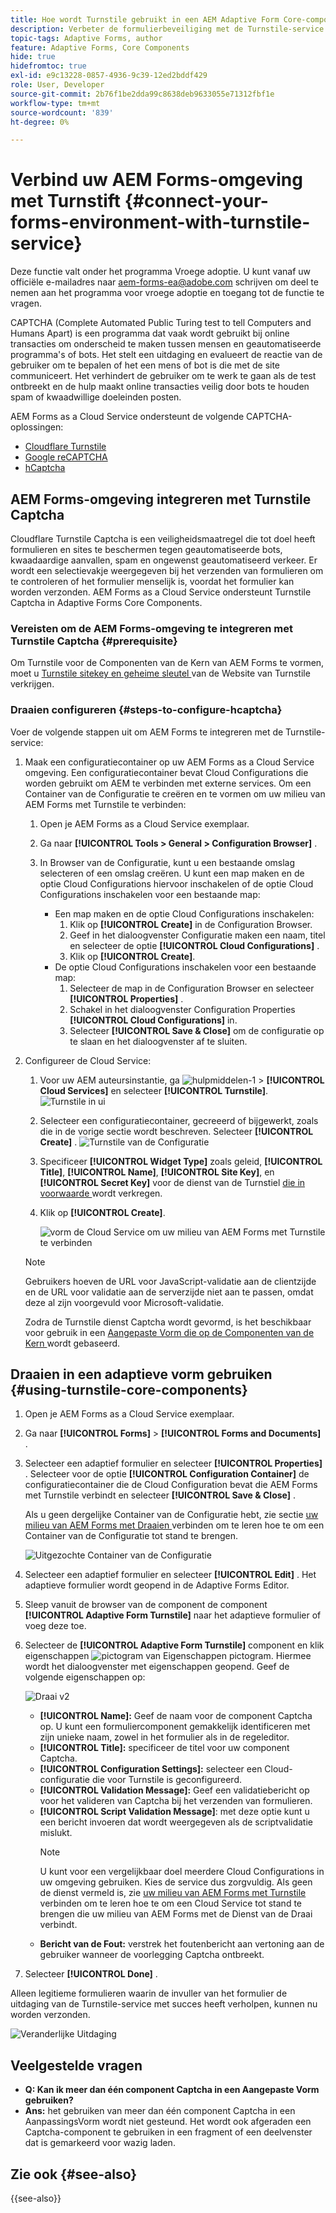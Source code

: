 ```yaml
---
title: Hoe wordt Turnstile gebruikt in een AEM Adaptive Form Core-component?
description: Verbeter de formulierbeveiliging met de Turnstile-service zonder moeite. Stap-voor-stap gids binnen!
topic-tags: Adaptive Forms, author
feature: Adaptive Forms, Core Components
hide: true
hidefromtoc: true
exl-id: e9c13228-0857-4936-9c39-12ed2bddf429
role: User, Developer
source-git-commit: 2b76f1be2dda99c8638deb9633055e71312fbf1e
workflow-type: tm+mt
source-wordcount: '839'
ht-degree: 0%

---
```


# Verbind uw AEM Forms-omgeving met Turnstift {#connect-your-forms-environment-with-turnstile-service}

<span class="preview"> Deze functie valt onder het programma Vroege adoptie. U kunt vanaf uw officiële e-mailadres naar aem-forms-ea@adobe.com schrijven om deel te nemen aan het programma voor vroege adoptie en toegang tot de functie te vragen. </span>

CAPTCHA (Complete Automated Public Turing test to tell Computers and Humans Apart) is een programma dat vaak wordt gebruikt bij online transacties om onderscheid te maken tussen mensen en geautomatiseerde programma&#39;s of bots. Het stelt een uitdaging en evalueert de reactie van de gebruiker om te bepalen of het een mens of bot is die met de site communiceert. Het verhindert de gebruiker om te werk te gaan als de test ontbreekt en de hulp maakt online transacties veilig door bots te houden spam of kwaadwillige doeleinden posten.

AEM Forms as a Cloud Service ondersteunt de volgende CAPTCHA-oplossingen:


* [Cloudflare Turnstile](#integrate-aem-forms-environment-with-turnstile-captcha)
* [Google reCAPTCHA](/help/forms/captcha-adaptive-forms-core-components.md)
* [ hCaptcha ](/help/forms/integrate-adaptive-forms-hcaptcha-core-components.md)



<!-- ![Turnstile](assets/Turnstile-challenge.png)-->

## AEM Forms-omgeving integreren met Turnstile Captcha

Cloudflare Turnstile Captcha is een veiligheidsmaatregel die tot doel heeft formulieren en sites te beschermen tegen geautomatiseerde bots, kwaadaardige aanvallen, spam en ongewenst geautomatiseerd verkeer. Er wordt een selectievakje weergegeven bij het verzenden van formulieren om te controleren of het formulier menselijk is, voordat het formulier kan worden verzonden. AEM Forms as a Cloud Service ondersteunt Turnstile Captcha in Adaptive Forms Core Components.

### Vereisten om de AEM Forms-omgeving te integreren met Turnstile Captcha {#prerequisite}

Om Turnstile voor de Componenten van de Kern van AEM Forms te vormen, moet u [ Turnstile sitekey en geheime sleutel ](https://developers.cloudflare.com/turnstile/get-started/) van de Website van Turnstile verkrijgen.

### Draaien configureren {#steps-to-configure-hcaptcha}

Voer de volgende stappen uit om AEM Forms te integreren met de Turnstile-service:

1. Maak een configuratiecontainer op uw AEM Forms as a Cloud Service omgeving. Een configuratiecontainer bevat Cloud Configurations die worden gebruikt om AEM te verbinden met externe services. Om een Container van de Configuratie te creëren en te vormen om uw milieu van AEM Forms met Turnstile te verbinden:
   1. Open je AEM Forms as a Cloud Service exemplaar.
   1. Ga naar **[!UICONTROL Tools > General > Configuration Browser]** .
   1. In Browser van de Configuratie, kunt u een bestaande omslag selecteren of een omslag creëren. U kunt een map maken en de optie Cloud Configurations hiervoor inschakelen of de optie Cloud Configurations inschakelen voor een bestaande map:

      * Een map maken en de optie Cloud Configurations inschakelen:
         1. Klik op **[!UICONTROL Create]** in de Configuration Browser.
         1. Geef in het dialoogvenster Configuratie maken een naam, titel en selecteer de optie **[!UICONTROL Cloud Configurations]** .
         1. Klik op **[!UICONTROL Create]**.
      * De optie Cloud Configurations inschakelen voor een bestaande map:
         1. Selecteer de map in de Configuration Browser en selecteer **[!UICONTROL Properties]** .
         1. Schakel in het dialoogvenster Configuration Properties **[!UICONTROL Cloud Configurations]** in.
         1. Selecteer **[!UICONTROL Save & Close]** om de configuratie op te slaan en het dialoogvenster af te sluiten.

1. Configureer de Cloud Service:
   1. Voor uw AEM auteursinstantie, ga ![ hulpmiddelen-1 ](assets/tools-1.png) > **[!UICONTROL Cloud Services]** en selecteer **[!UICONTROL Turnstile]**.
      ![ Turnstile in ui ](assets/turnstile-in-ui.png)
   1. Selecteer een configuratiecontainer, gecreeerd of bijgewerkt, zoals die in de vorige sectie wordt beschreven. Selecteer **[!UICONTROL Create]** .
      ![ Turnstile van de Configuratie ](assets/config-hcaptcha.png)
   1. Specificeer **[!UICONTROL Widget Type]** zoals geleid, **[!UICONTROL Title]**, **[!UICONTROL Name]**, **[!UICONTROL Site Key]**, en **[!UICONTROL Secret Key]** voor de dienst van de Turnstiel [ die in voorwaarde ](#prerequisite) wordt verkregen.
   1. Klik op **[!UICONTROL Create]**.

      ![ vorm de Cloud Service om uw milieu van AEM Forms met Turnstile te verbinden ](assets/config-turntstile.png)

   >[!NOTE]
   > Gebruikers hoeven de URL voor JavaScript-validatie aan de clientzijde en de URL voor validatie aan de serverzijde niet aan te passen, omdat deze al zijn voorgevuld voor Microsoft-validatie.

   Zodra de Turnstile dienst Captcha wordt gevormd, is het beschikbaar voor gebruik in een [ Aangepaste Vorm die op de Componenten van de Kern ](https://experienceleague.adobe.com/en/docs/experience-manager-core-components/using/adaptive-forms/introduction) wordt gebaseerd.

## Draaien in een adaptieve vorm gebruiken {#using-turnstile-core-components}

1. Open je AEM Forms as a Cloud Service exemplaar.
1. Ga naar **[!UICONTROL Forms]** > **[!UICONTROL Forms and Documents]** .
1. Selecteer een adaptief formulier en selecteer **[!UICONTROL Properties]** . Selecteer voor de optie **[!UICONTROL Configuration Container]** de configuratiecontainer die de Cloud Configuration bevat die AEM Forms met Turnstile verbindt en selecteer **[!UICONTROL Save & Close]** .

   Als u geen dergelijke Container van de Configuratie hebt, zie sectie [ uw milieu van AEM Forms met Draaien ](#connect-your-forms-environment-with-turnstile-service) verbinden om te leren hoe te om een Container van de Configuratie tot stand te brengen.

   ![ Uitgezochte Container van de Configuratie ](/help/forms/assets/captcha-properties.png)

1. Selecteer een adaptief formulier en selecteer **[!UICONTROL Edit]** . Het adaptieve formulier wordt geopend in de Adaptive Forms Editor.
1. Sleep vanuit de browser van de component de component **[!UICONTROL Adaptive Form Turnstile]** naar het adaptieve formulier of voeg deze toe.
1. Selecteer de **[!UICONTROL Adaptive Form Turnstile]** component en klik eigenschappen ![ pictogram van Eigenschappen ](assets/configure-icon.svg) pictogram. Hiermee wordt het dialoogvenster met eigenschappen geopend. Geef de volgende eigenschappen op:

   ![ Draai v2 ](assets/turnstile-settings-v2.png)

   * **[!UICONTROL Name]:** Geef de naam voor de component Captcha op. U kunt een formuliercomponent gemakkelijk identificeren met zijn unieke naam, zowel in het formulier als in de regeleditor.
   * **[!UICONTROL Title]:** specificeer de titel voor uw component Captcha.
   * **[!UICONTROL Configuration Settings]:** selecteer een Cloud-configuratie die voor Turnstile is geconfigureerd.
   * **[!UICONTROL Validation Message]:** Geef een validatiebericht op voor het valideren van Captcha bij het verzenden van formulieren.
   * **[!UICONTROL Script Validation Message]**: met deze optie kunt u een bericht invoeren dat wordt weergegeven als de scriptvalidatie mislukt.
     >[!NOTE]
     >U kunt voor een vergelijkbaar doel meerdere Cloud Configurations in uw omgeving gebruiken. Kies de service dus zorgvuldig. Als geen de dienst vermeld is, zie [ uw milieu van AEM Forms met Turnstile ](#connect-your-forms-environment-with-turnstile-service) verbinden om te leren hoe te om een Cloud Service tot stand te brengen die uw milieu van AEM Forms met de Dienst van de Draai verbindt.
   * **Bericht van de Fout:** verstrek het foutenbericht aan vertoning aan de gebruiker wanneer de voorlegging Captcha ontbreekt.

1. Selecteer **[!UICONTROL Done]** .


Alleen legitieme formulieren waarin de invuller van het formulier de uitdaging van de Turnstile-service met succes heeft verholpen, kunnen nu worden verzonden.

![ Veranderlijke Uitdaging ](assets/turnstile-challenge.png)


## Veelgestelde vragen

* **Q: Kan ik meer dan één component Captcha in een Aangepaste Vorm gebruiken?**
* **Ans:** het gebruiken van meer dan één component Captcha in een AanpassingsVorm wordt niet gesteund. Het wordt ook afgeraden een Captcha-component te gebruiken in een fragment of een deelvenster dat is gemarkeerd voor wazig laden.

## Zie ook {#see-also}

{{see-also}}
